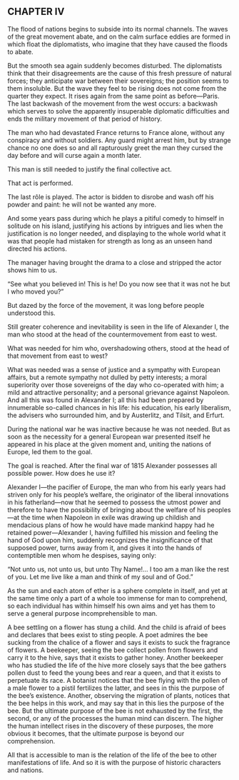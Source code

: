 ## CHAPTER IV

The flood of nations begins to subside into its normal channels. The
waves of the great movement abate, and on the calm surface eddies are
formed in which float the diplomatists, who imagine that they have
caused the floods to abate.

But the smooth sea again suddenly becomes disturbed. The diplomatists
think that their disagreements are the cause of this fresh pressure
of natural forces; they anticipate war between their sovereigns; the
position seems to them insoluble. But the wave they feel to be rising
does not come from the quarter they expect. It rises again from the same
point as before—Paris. The last backwash of the movement from the west
occurs: a backwash which serves to solve the apparently insuperable
diplomatic difficulties and ends the military movement of that period of
history.

The man who had devastated France returns to France alone, without any
conspiracy and without soldiers. Any guard might arrest him, but by
strange chance no one does so and all rapturously greet the man they
cursed the day before and will curse again a month later.

This man is still needed to justify the final collective act.

That act is performed.

The last rôle is played. The actor is bidden to disrobe and wash off his
powder and paint: he will not be wanted any more.

And some years pass during which he plays a pitiful comedy to himself
in solitude on his island, justifying his actions by intrigues and lies
when the justification is no longer needed, and displaying to the whole
world what it was that people had mistaken for strength as long as an
unseen hand directed his actions.

The manager having brought the drama to a close and stripped the actor
shows him to us.

“See what you believed in! This is he! Do you now see that it was not he
but I who moved you?”

But dazed by the force of the movement, it was long before people
understood this.

Still greater coherence and inevitability is seen in the life of
Alexander I, the man who stood at the head of the countermovement from
east to west.

What was needed for him who, overshadowing others, stood at the head of
that movement from east to west?

What was needed was a sense of justice and a sympathy with European
affairs, but a remote sympathy not dulled by petty interests; a moral
superiority over those sovereigns of the day who co-operated with him;
a mild and attractive personality; and a personal grievance against
Napoleon. And all this was found in Alexander I; all this had been
prepared by innumerable so-called chances in his life: his education,
his early liberalism, the advisers who surrounded him, and by
Austerlitz, and Tilsit, and Erfurt.

During the national war he was inactive because he was not needed. But
as soon as the necessity for a general European war presented itself he
appeared in his place at the given moment and, uniting the nations of
Europe, led them to the goal.

The goal is reached. After the final war of 1815 Alexander possesses all
possible power. How does he use it?

Alexander I—the pacifier of Europe, the man who from his early years
had striven only for his people’s welfare, the originator of the liberal
innovations in his fatherland—now that he seemed to possess the utmost
power and therefore to have the possibility of bringing about the
welfare of his peoples—at the time when Napoleon in exile was drawing
up childish and mendacious plans of how he would have made mankind happy
had he retained power—Alexander I, having fulfilled his mission and
feeling the hand of God upon him, suddenly recognizes the insignificance
of that supposed power, turns away from it, and gives it into the hands
of contemptible men whom he despises, saying only:

“Not unto us, not unto us, but unto Thy Name!... I too am a man like the
rest of you. Let me live like a man and think of my soul and of God.”

As the sun and each atom of ether is a sphere complete in itself, and
yet at the same time only a part of a whole too immense for man to
comprehend, so each individual has within himself his own aims and yet
has them to serve a general purpose incomprehensible to man.

A bee settling on a flower has stung a child. And the child is afraid
of bees and declares that bees exist to sting people. A poet admires the
bee sucking from the chalice of a flower and says it exists to suck the
fragrance of flowers. A beekeeper, seeing the bee collect pollen from
flowers and carry it to the hive, says that it exists to gather honey.
Another beekeeper who has studied the life of the hive more closely
says that the bee gathers pollen dust to feed the young bees and rear
a queen, and that it exists to perpetuate its race. A botanist notices
that the bee flying with the pollen of a male flower to a pistil
fertilizes the latter, and sees in this the purpose of the bee’s
existence. Another, observing the migration of plants, notices that the
bee helps in this work, and may say that in this lies the purpose of the
bee. But the ultimate purpose of the bee is not exhausted by the first,
the second, or any of the processes the human mind can discern. The
higher the human intellect rises in the discovery of these purposes,
the more obvious it becomes, that the ultimate purpose is beyond our
comprehension.

All that is accessible to man is the relation of the life of the bee to
other manifestations of life. And so it is with the purpose of historic
characters and nations.





